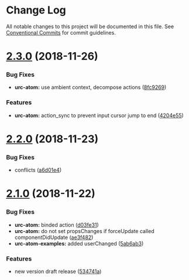# Change Log

All notable changes to this project will be documented in this file.
See [Conventional Commits](https://conventionalcommits.org) for commit guidelines.

# [2.3.0](https://github.com/zerkalica/urc/compare/v2.2.0...v2.3.0) (2018-11-26)


### Bug Fixes

* **urc-atom:** use ambient context, decompose actions ([8fc9269](https://github.com/zerkalica/urc/commit/8fc9269))


### Features

* **urc-atom:** action_sync to prevent input cursor jump to end ([4204e55](https://github.com/zerkalica/urc/commit/4204e55))





# [2.2.0](https://github.com/zerkalica/urc/compare/v2.1.0...v2.2.0) (2018-11-23)


### Bug Fixes

* conflicts ([a6d01e4](https://github.com/zerkalica/urc/commit/a6d01e4))





# [2.1.0](https://github.com/zerkalica/urc/compare/v1.0.8...v2.1.0) (2018-11-22)


### Bug Fixes

* **urc-atom:** binded action ([d03fe31](https://github.com/zerkalica/urc/commit/d03fe31))
* **urc-atom:** do not set propsChanges if forceUpdate called componentDidUpdate ([ae3f482](https://github.com/zerkalica/urc/commit/ae3f482))
* **urc-atom-examples:** added userChanged ([5ab6ab3](https://github.com/zerkalica/urc/commit/5ab6ab3))


### Features

* new version draft release ([534741a](https://github.com/zerkalica/urc/commit/534741a))
